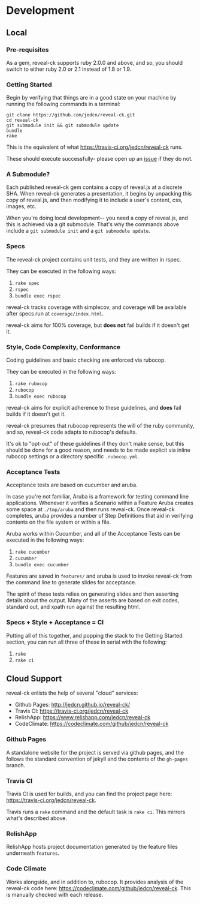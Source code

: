 # Development

## Local

### Pre-requisites

As a gem, reveal-ck supports ruby 2.0.0 and above, and so, you should
switch to either ruby 2.0 or 2.1 instead of 1.8 or 1.9.

### Getting Started

Begin by verifying that things are in a good state on your machine by
running the following commands in a terminal:

```
git clone https://github.com/jedcn/reveal-ck.git
cd reveal-ck
git submodule init && git submodule update
bundle
rake
```

This is the equivalent of what https://travis-ci.org/jedcn/reveal-ck
runs.

These should execute successfully- please open up an
[issue][reveal-ck-has-issues] if they do not.

[reveal-ck-has-issues]: https://github.com/jedcn/reveal-ck/issues/

### A Submodule?

Each published reveal-ck gem contains a copy of reveal.js at a
discrete SHA. When reveal-ck generates a presentation, it begins by
unpacking this copy of reveal.js, and then modifying it to include a
user's content, css, images, etc.

When you're doing local development-- you need a copy of reveal.js,
and this is achieved via a git submodule. That's why the commands
above include a `git submodule init` and a `git submodule update`.

### Specs

The reveal-ck project contains unit tests, and they are written in
rspec.

They can be executed in the following ways:

1. `rake spec`
2. `rspec`
3. `bundle exec rspec`

reveal-ck tracks coverage with simplecov, and coverage will be
available after specs run at `coverage/index.html`.

reveal-ck aims for 100% coverage, but **does not** fail builds if it
doesn't get it.

### Style, Code Complexity, Conformance

Coding guidelines and basic checking are enforced via rubocop.

They can be executed in the following ways:

1. `rake rubocop`
2. `rubocop`
3. `bundle exec rubocop`

reveal-ck aims for explicit adherence to these guidelines, and
**does** fail builds if it doesn't get it.

reveal-ck presumes that rubocop represents the will of the ruby
community, and so, reveal-ck code adapts to rubocop's defaults.

It's ok to "opt-out" of these guidelines if they don't make sense, but
this should be done for a good reason, and needs to be made explicit
via inline rubocop settings or a directory specific `.rubocop.yml`.

### Acceptance Tests

Acceptance tests are based on cucumber and aruba.

In case you're not familiar, Aruba is a framework for testing command
line applications. Whenever it verifies a Scenario within a Feature
Aruba creates some space at `./tmp/aruba` and then runs
reveal-ck. Once reveal-ck completes, aruba provides a number of Step
Definitions that aid in verifying contents on the file system or
within a file.

Aruba works within Cucumber, and all of the Acceptance Tests can be
executed in the following ways:

1. `rake cucumber`
2. `cucumber`
3. `bundle exec cucumber`

Features are saved in `features/` and aruba is used to invoke
reveal-ck from the command line to generate slides for acceptance.

The spirit of these tests relies on generating slides and then
asserting details about the output. Many of the asserts are based on
exit codes, standard out, and xpath run against the resulting html.

### Specs + Style + Acceptance = CI

Putting all of this together, and popping the stack to the Getting
Started section, you can run all three of these in serial with the
following:

1. `rake`
2. `rake ci`

## Cloud Support

reveal-ck enlists the help of several "cloud" services:

* Github Pages: http://jedcn.github.io/reveal-ck/
* Travis CI: https://travis-ci.org/jedcn/reveal-ck
* RelishApp: https://www.relishapp.com/jedcn/reveal-ck
* CodeClimate: https://codeclimate.com/github/jedcn/reveal-ck

### Github Pages

A standalone website for the project is served via github pages, and
the follows the standard convention of jekyll and the contents of the
`gh-pages` branch.

### Travis CI

Travis CI is used for builds, and you can find the project page here:
https://travis-ci.org/jedcn/reveal-ck.

Travis runs a `rake` command and the default task is `rake ci`. This
mirrors what's described above.

### RelishApp

RelishApp hosts project documentation generated by the feature files
underneath `features`.

### Code Climate

Works alongside, and in addition to, rubocop. It provides analysis of
the reveal-ck code here:
https://codeclimate.com/github/jedcn/reveal-ck. This is manually
checked with each release.
